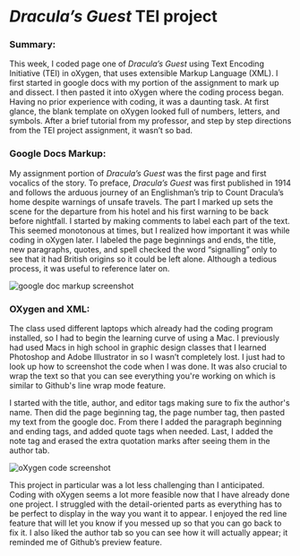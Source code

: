 # _Dracula’s Guest_ TEI project

### Summary:

This week, I coded page one of _Dracula’s Guest_ using Text Encoding Initiative (TEI) in oXygen, that uses extensible Markup Language (XML). I first started in google docs with my portion of the assignment to mark up and dissect. I then pasted it into oXygen where the coding process began. 
Having no prior experience with coding, it was a daunting task. At first glance, the blank template on oXygen looked full of numbers, letters, and symbols. After a brief tutorial from my professor, and step by step directions from the TEI project assignment, it wasn’t so bad.

### Google Docs Markup:

My assignment portion of _Dracula’s Guest_ was the first page and first vocalics of the story. To preface, _Dracula’s Guest_ was first published in 1914 and follows the arduous journey of an Englishman’s trip to Count Dracula’s home despite warnings of unsafe travels. The part I marked up sets the scene for the departure from his hotel and his first warning to be back before nightfall.
I started by making comments to label each part of the text. This seemed monotonous at times, but I realized how important it was while coding in oXygen later. I labeled the page beginnings and ends, the title, new paragraphs, quotes, and spell checked the word “signalling” only to see that it had British origins so it could be left alone. Although a tedious process, it was useful to reference later on.

![google doc markup screenshot](https://carolinec-24.github.io/CarolineC-24/images/google%20doc%20screenshot.jpg)

### OXygen and XML:

The class used different laptops which already had the coding program installed, so I had to begin the learning curve of using a Mac. I previously had used Macs in high school in graphic design classes that I learned Photoshop and Adobe Illustrator in so I wasn’t completely lost. I just had to look up how to screenshot the code when I was done. It was also crucial to wrap the text so that you can see everything you're working on which is similar to Github's line wrap mode feature.

I started with the title, author, and editor tags making sure to fix the author's name. Then did the page beginning tag, the page number tag, then pasted my text from the google doc. From there I added the paragraph beginning and ending tags, and added quote tags when needed. Last, I added the note tag and erased the extra quotation marks after seeing them in the author tab.

![oXygen code screenshot](https://carolinec-24.github.io/CarolineC-24/images/oxygen%20screenshot.jpg)

This project in particular was a lot less challenging than I anticipated. Coding with oXygen seems a lot more feasible now that I have already done one project. I struggled with the detail-oriented parts as everything has to be perfect to display in the way you want it to appear. I enjoyed the red line feature that will let you know if you messed up so that you can go back to fix it. I also liked the author tab so you can see how it will actually appear; it reminded me of Github’s preview feature.
